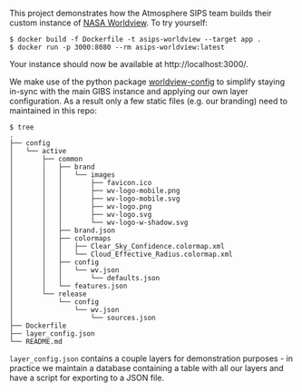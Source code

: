 This project demonstrates how the Atmosphere SIPS team builds their custom instance of [NASA Worldview](https://github.com/nasa-gibs/worldview).
To try yourself:
```
$ docker build -f Dockerfile -t asips-worldview --target app .
$ docker run -p 3000:8080 --rm asips-worldview:latest
```
Your instance should now be available at http://localhost:3000/.

We make use of the python package [worldview-config](https://github.com/asips/worldview-config) to simplify
staying in-sync with the main GIBS instance and applying our own layer configuration.  As a result only a few static files
(e.g. our branding) need to maintained in this repo:
```
$ tree
.
├── config
│   └── active
│       ├── common
│       │   ├── brand
│       │   │   └── images
│       │   │       ├── favicon.ico
│       │   │       ├── wv-logo-mobile.png
│       │   │       ├── wv-logo-mobile.svg
│       │   │       ├── wv-logo.png
│       │   │       ├── wv-logo.svg
│       │   │       └── wv-logo-w-shadow.svg
│       │   ├── brand.json
│       │   ├── colormaps
│       │   │   ├── Clear_Sky_Confidence.colormap.xml
│       │   │   └── Cloud_Effective_Radius.colormap.xml
│       │   ├── config
│       │   │   └── wv.json
│       │   │       └── defaults.json
│       │   └── features.json
│       └── release
│           └── config
│               └── wv.json
│                   └── sources.json
├── Dockerfile
├── layer_config.json
└── README.md
```


`layer_config.json` contains a couple layers for demonstration purposes - in practice we maintain a database
containing a table with all our layers and have a script for exporting to a JSON file.